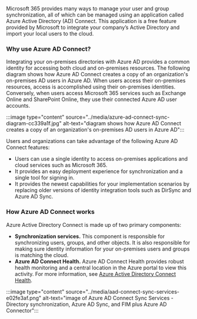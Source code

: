Microsoft 365 provides many ways to manage your user and group synchronization, all of which can be managed using an application called Azure Active Directory (AD) Connect. This application is a free feature provided by Microsoft to integrate your company’s Active Directory and import your local users to the cloud.

### Why use Azure AD Connect?

Integrating your on-premises directories with Azure AD provides a common identity for accessing both cloud and on-premises resources. The following diagram shows how Azure AD Connect creates a copy of an organization's on-premises AD users in Azure AD. When users access their on-premises resources, access is accomplished using their on-premises identities. Conversely, when users access Microsoft 365 services such as Exchange Online and SharePoint Online, they use their connected Azure AD user accounts.

:::image type="content" source="../media/azure-ad-connect-sync-diagram-cc339a1f.jpg" alt-text="diagram shows how Azure AD Connect creates a copy of an organization's on-premises AD users in Azure AD":::


Users and organizations can take advantage of the following Azure AD Connect features:

 *  Users can use a single identity to access on-premises applications and cloud services such as Microsoft 365.
 *  It provides an easy deployment experience for synchronization and a single tool for signing in.
 *  It provides the newest capabilities for your implementation scenarios by replacing older versions of identity integration tools such as DirSync and Azure AD Sync.

### How Azure AD Connect works

Azure Active Directory Connect is made up of two primary components:

 *  **Synchronization services.** This component is responsible for synchronizing users, groups, and other objects. It is also responsible for making sure identity information for your on-premises users and groups is matching the cloud.
 *  **Azure AD Connect Health.** Azure AD Connect Health provides robust health monitoring and a central location in the Azure portal to view this activity. For more information, see [Azure Active Directory Connect Health](/azure/active-directory/connect-health/active-directory-aadconnect-health).

:::image type="content" source="../media/aad-connect-sync-services-e02fe3af.png" alt-text="image of Azure AD Connect Sync Services - Directory synchronization, Azure AD Sync, and FIM plus Azure AD Connector":::
